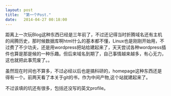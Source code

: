 ```yaml
---
layout:	post
title:	"第一个Post."
date:	2014-04-27 00:18:00
---
```


距离上一次玩Blog这种东西已经是三年前了，不过还记得当时折腾域名还有主机的闹腾历史，那时候数据库啊html什么的基本都不懂，Linux也是刚刚开始用，不过费了不少功夫，还是用wordpress把站给建起来了，天天尝试各种wordpress插件也算是那是候的一种乐趣。但后来域名到期了，自己事情越来越多，有心无力，这也就把此事荒废了。。

虽然现在时间也不算多，不过必经以后也是搞科研的，homepage这种东西还是得有一个。前两天看了本关于git的书，作为中间产物,这个站就建起来了。

不过该填的坑还有很多，包括还没写的英文profile。
